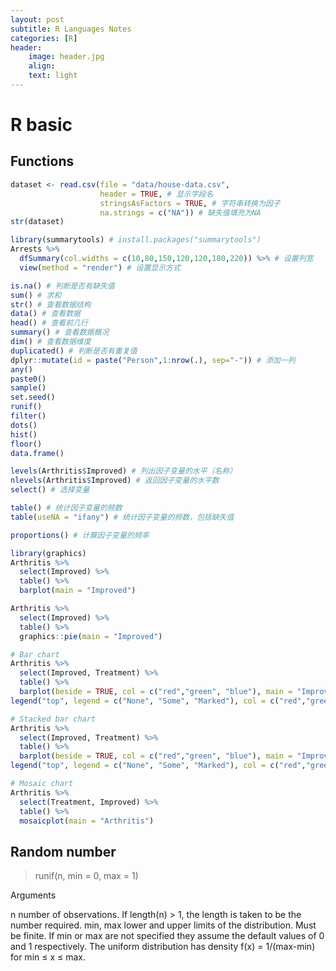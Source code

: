 ```yaml
---
layout: post
subtitle: R Languages Notes
categories: [R]
header:
    image: header.jpg
    align:
    text: light
---
```


# R basic

## Functions

``` R
dataset <- read.csv(file = "data/house-data.csv", 
                    header = TRUE, # 显示字段名
                    stringsAsFactors = TRUE, # 字符串转换为因子
                    na.strings = c("NA")) # 缺失值填充为NA
str(dataset)

library(summarytools) # install.packages("summarytools")
Arrests %>% 
  dfSummary(col.widths = c(10,80,150,120,120,180,220)) %>% # 设置列宽
  view(method = "render") # 设置显示方式

```

```R
is.na() # 判断是否有缺失值
sum() # 求和
str() # 查看数据结构
data() # 查看数据
head() # 查看前几行
summary() # 查看数据概况
dim() # 查看数据维度
duplicated() # 判断是否有重复值
dplyr::mutate(id = paste("Person",1:nrow(.), sep="-")) # 添加一列
any()
paste0()
sample()
set.seed()
runif()
filter()
dots()
hist()
floor()
data.frame()

levels(Arthritis$Improved) # 列出因子变量的水平（名称）
nlevels(Arthritis$Improved) # 返回因子变量的水平数
select() # 选择变量

table() # 统计因子变量的频数
table(useNA = "ifany") # 统计因子变量的频数，包括缺失值

proportions() # 计算因子变量的频率

library(graphics)
Arthritis %>% 
  select(Improved) %>% 
  table() %>% 
  barplot(main = "Improved")

Arthritis %>% 
  select(Improved) %>% 
  table() %>% 
  graphics::pie(main = "Improved")

# Bar chart
Arthritis %>% 
  select(Improved, Treatment) %>% 
  table() %>% 
  barplot(beside = TRUE, col = c("red","green", "blue"), main = "Improved")
legend("top", legend = c("None", "Some", "Marked"), col = c("red","green", "blue"), pch=15)

# Stacked bar chart
Arthritis %>% 
  select(Improved, Treatment) %>% 
  table() %>% 
  barplot(beside = TRUE, col = c("red","green", "blue"), main = "Improved")
legend("top", legend = c("None", "Some", "Marked"), col = c("red","green", "blue"), pch=15)

# Mosaic chart
Arthritis %>% 
  select(Treatment, Improved) %>% 
  table() %>% 
  mosaicplot(main = "Arthritis")
```

## Random number

> runif(n, min = 0, max = 1)

Arguments

n number of observations. If length(n) > 1, the length is taken to be the number required.
min, max lower and upper limits of the distribution. Must be finite.
If min or max are not specified they assume the default values of 0 and 1 respectively. The uniform distribution has density f(x) = 1/(max-min) for min ≤ x ≤ max.
